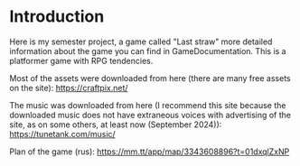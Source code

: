 # Introduction


Here is my semester project, a game called "Last straw" more detailed information about the game you can find in GameDocumentation. This is a platformer game with RPG tendencies.

Most of the assets were downloaded from here (there are many free assets on the site): https://craftpix.net/

The music was downloaded from here (I recommend this site because the downloaded music does not have extraneous voices with advertising of the site, as on some others, at least now (September 2024)): https://tunetank.com/music/

Plan of the game (rus): https://mm.tt/app/map/3343608896?t=01dxqlZxNP
